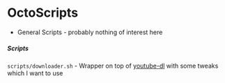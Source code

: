 OctoScripts
===========

* General Scripts - probably nothing of interest here

##### Scripts

`scripts/downloader.sh` - Wrapper on top of [youtube-dl](http://rg3.github.io/youtube-dl/) with some tweaks which I want to use